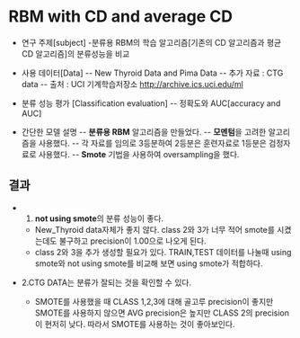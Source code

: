 RBM with CD and average CD
===========================

- 연구 주제[subject]
-분류용 RBM의 학습 알고리즘[기존의 CD 알고리즘과 평균 CD 알고리즘]의 분류성능을 비교

- 사용 데이터[Data]
-- New Thyroid Data and Pima Data
-- 추가 자료 : CTG data
-- 출처 : UCI 기계학습저장소 http://archive.ics.uci.edu/ml

- 분류 성능 평가 [Classification evaluation]
-- 정확도와 AUC[accuracy and AUC]

- 간단한 모델 설명
-- **분류용 RBM** 알고리즘을 만들었다.
-- **모멘텀**을 고려한 알고리즘을 사용했다.
-- 각 자료를 임의로 3등분하여 2등분은 훈련자료로 1등분은 검정자료로 사용했다.
-- **Smote** 기법을 사용하여 oversampling을 했다.

결과
--------------------------------------------------

* 1. **not using smote**의 분류 성능이 좋다.
    - New_Thyroid data자체가 좋지 않다. class 2와 3가 너무 적어 smote를 시켰는데도 불구하고 precision이 1.00으로 나오게 된다.
    - class 2와 3을 추가 생성할 필요가 있다. TRAIN,TEST 데이터를 나눌때 using smote와 not using smote를 비교해 보면 using smote가 적합하다.

* 2.CTG DATA는 분류가 잘되는 것을 확인할 수 있다.
    - SMOTE를 사용했을 때 CLASS 1,2,3에 대해 골고루 precision이 좋지만 SMOTE를 사용하지 않으면 AVG precision은 높지만 CLASS 2의 precision이 현저히 낮다. 따라서 SMOTE를 사용하는 것이 좋아보인다.